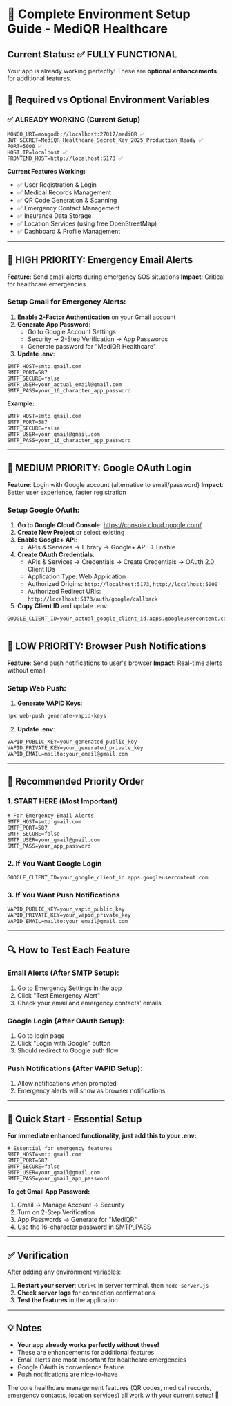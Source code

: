 # 🚀 Complete Environment Setup Guide - MediQR Healthcare

## Current Status: ✅ FULLY FUNCTIONAL
Your app is already working perfectly! These are **optional enhancements** for additional features.

## 🔧 Required vs Optional Environment Variables

### ✅ ALREADY WORKING (Current Setup)
```env
MONGO_URI=mongodb://localhost:27017/mediQR ✅
JWT_SECRET=MediQR_Healthcare_Secret_Key_2025_Production_Ready ✅
PORT=5000 ✅
HOST_IP=localhost ✅
FRONTEND_HOST=http://localhost:5173 ✅
```

**Current Features Working:**
- ✅ User Registration & Login
- ✅ Medical Records Management
- ✅ QR Code Generation & Scanning
- ✅ Emergency Contact Management
- ✅ Insurance Data Storage
- ✅ Location Services (using free OpenStreetMap)
- ✅ Dashboard & Profile Management

---

## 🚨 HIGH PRIORITY: Emergency Email Alerts

**Feature**: Send email alerts during emergency SOS situations
**Impact**: Critical for healthcare emergencies

### Setup Gmail for Emergency Alerts:

1. **Enable 2-Factor Authentication** on your Gmail account
2. **Generate App Password**:
   - Go to Google Account Settings
   - Security → 2-Step Verification → App Passwords
   - Generate password for "MediQR Healthcare"
3. **Update .env**:
```env
SMTP_HOST=smtp.gmail.com
SMTP_PORT=587
SMTP_SECURE=false
SMTP_USER=your_actual_email@gmail.com
SMTP_PASS=your_16_character_app_password
```

**Example:**
```env
SMTP_HOST=smtp.gmail.com
SMTP_PORT=587
SMTP_SECURE=false
SMTP_USER=your_gmail@gmail.com
SMTP_PASS=your_16_character_app_password
```

---

## 🔐 MEDIUM PRIORITY: Google OAuth Login

**Feature**: Login with Google account (alternative to email/password)
**Impact**: Better user experience, faster registration

### Setup Google OAuth:

1. **Go to Google Cloud Console**: https://console.cloud.google.com/
2. **Create New Project** or select existing
3. **Enable Google+ API**:
   - APIs & Services → Library → Google+ API → Enable
4. **Create OAuth Credentials**:
   - APIs & Services → Credentials → Create Credentials → OAuth 2.0 Client IDs
   - Application Type: Web Application
   - Authorized Origins: `http://localhost:5173`, `http://localhost:5000`
   - Authorized Redirect URIs: `http://localhost:5173/auth/google/callback`
5. **Copy Client ID** and update .env:
```env
GOOGLE_CLIENT_ID=your_actual_google_client_id.apps.googleusercontent.com
```

---

## 🔔 LOW PRIORITY: Browser Push Notifications

**Feature**: Send push notifications to user's browser
**Impact**: Real-time alerts without email

### Setup Web Push:

1. **Generate VAPID Keys**:
```bash
npx web-push generate-vapid-keys
```

2. **Update .env**:
```env
VAPID_PUBLIC_KEY=your_generated_public_key
VAPID_PRIVATE_KEY=your_generated_private_key
VAPID_EMAIL=mailto:your_email@gmail.com
```

---

## 🎯 Recommended Priority Order

### 1. **START HERE** (Most Important)
```env
# For Emergency Email Alerts
SMTP_HOST=smtp.gmail.com
SMTP_PORT=587
SMTP_SECURE=false
SMTP_USER=your_gmail@gmail.com
SMTP_PASS=your_app_password
```

### 2. **If You Want Google Login**
```env
GOOGLE_CLIENT_ID=your_google_client_id.apps.googleusercontent.com
```

### 3. **If You Want Push Notifications**
```env
VAPID_PUBLIC_KEY=your_vapid_public_key
VAPID_PRIVATE_KEY=your_vapid_private_key
VAPID_EMAIL=mailto:your_email@gmail.com
```

---

## 🔍 How to Test Each Feature

### Email Alerts (After SMTP Setup):
1. Go to Emergency Settings in the app
2. Click "Test Emergency Alert"
3. Check your email and emergency contacts' emails

### Google Login (After OAuth Setup):
1. Go to login page
2. Click "Login with Google" button
3. Should redirect to Google auth flow

### Push Notifications (After VAPID Setup):
1. Allow notifications when prompted
2. Emergency alerts will show as browser notifications

---

## 🚀 Quick Start - Essential Setup

**For immediate enhanced functionality, just add this to your .env:**

```env
# Essential for emergency features
SMTP_HOST=smtp.gmail.com
SMTP_PORT=587
SMTP_SECURE=false
SMTP_USER=your_gmail@gmail.com
SMTP_PASS=your_gmail_app_password
```

**To get Gmail App Password:**
1. Gmail → Manage Account → Security
2. Turn on 2-Step Verification
3. App Passwords → Generate for "MediQR"
4. Use the 16-character password in SMTP_PASS

---

## ✅ Verification

After adding any environment variables:
1. **Restart your server**: `Ctrl+C` in server terminal, then `node server.js`
2. **Check server logs** for connection confirmations
3. **Test the features** in the application

---

## 💡 Notes

- **Your app already works perfectly without these!**
- These are enhancements for additional features
- Email alerts are most important for healthcare emergencies
- Google OAuth is convenience feature
- Push notifications are nice-to-have

The core healthcare management features (QR codes, medical records, emergency contacts, location services) all work with your current setup! 🎉

